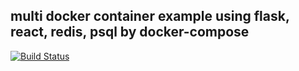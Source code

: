 ## multi docker container example using flask, react, redis, psql by docker-compose

[![Build Status](https://54.180.90.40/job/multi-docker-test/badge/icon)](https://54.180.90.40/job/multi-docker-test)
